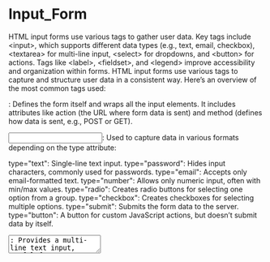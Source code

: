 # Input_Form
HTML input forms use various tags to gather user data. Key tags include &lt;input>, which supports different data types (e.g., text, email, checkbox), &lt;textarea> for multi-line input, &lt;select> for dropdowns, and &lt;button> for actions. Tags like &lt;label>, &lt;fieldset>, and &lt;legend> improve accessibility and organization within forms.
HTML input forms use various tags to capture and structure user data in a consistent way. Here’s an overview of the most common tags used:

<form>: Defines the form itself and wraps all the input elements. It includes attributes like action (the URL where form data is sent) and method (defines how data is sent, e.g., POST or GET).

<input>: Used to capture data in various formats depending on the type attribute:

type="text": Single-line text input.
type="password": Hides input characters, commonly used for passwords.
type="email": Accepts only email-formatted text.
type="number": Allows only numeric input, often with min/max values.
type="radio": Creates radio buttons for selecting one option from a group.
type="checkbox": Creates checkboxes for selecting multiple options.
type="submit": Submits the form data to the server.
type="button": A button for custom JavaScript actions, but doesn’t submit data by itself.
<textarea>: Provides a multi-line text input, useful for comments or descriptions.

<select> and <option>: Creates a dropdown menu. The <select> tag wraps multiple <option> tags, each representing a choice.

<label>: Defines labels for input elements, improving accessibility and user experience. It’s associated with an input using the for attribute, matching the input’s id.

<fieldset> and <legend>: Groups related inputs together and adds a title to the group (the <legend>), which is useful for organizing complex forms.

<button>: Similar to <input type="button"> but more flexible, allowing for nested elements like icons or text. It can be used with type="submit", type="reset", or type="button" for different behaviors.

Each of these tags contributes to a functional and accessible form, helping gather and validate user information effectively.
